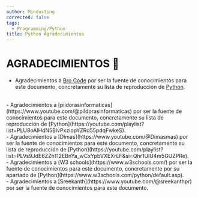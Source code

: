 ```yaml
---
author: Mindusting
corrected: false
tags:
  - Programming/Python
title: Python Agradecimientos
---
```


# AGRADECIMIENTOS 🎉

- Agradecimientos a [Bro Code](https://www.youtube.com/c/BroCodez/featured) por ser la fuente de conocimientos para este documento, concretamente su lista de reproducción de [Python](https://www.youtube.com/playlist?list=PLZPZq0r_RZOOkUQbat8LyQii36cJf2SWT).
<br>
- Agradecimientos a [pildorasinformaticas](https://www.youtube.com/@pildorasinformaticas) por ser la fuente de conocimientos para este documento, concretamente su lista de reproducción de [Python](https://youtube.com/playlist?list=PLU8oAlHdN5BlvPxziopYZRd55pdqFwkeS).
<br>
- Agradecimientos a [Dimas](https://www.youtube.com/@Dimasmas) por ser la fuente de conocimientos para este documento, concretamente su lista de reproducción de [Python](https://youtube.com/playlist?list=PLVs9JdE6ZZh112EBnYa_wCxYpbVXEXrLF&si=Qhr1UlU4m5GUZPRe).
<br>
- Agradecimientos a [W3 schools](https://www.w3schools.com/) por ser la fuente de conocimientos para este documento, concretamente por su apartado de [Python](https://www.w3schools.com/python/default.asp).
<br>
- Agradecimientos a [Sreekanth](https://www.youtube.com/@sreekanthpr) por ser la fuente de conocimientos para este documento.
